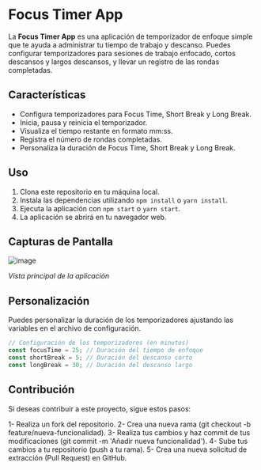 # Focus Timer App

La **Focus Timer App** es una aplicación de temporizador de enfoque simple que te ayuda a administrar tu tiempo de trabajo y descanso. Puedes configurar temporizadores para sesiones de trabajo enfocado, cortos descansos y largos descansos, y llevar un registro de las rondas completadas.

## Características

- Configura temporizadores para Focus Time, Short Break y Long Break.
- Inicia, pausa y reinicia el temporizador.
- Visualiza el tiempo restante en formato mm:ss.
- Registra el número de rondas completadas.
- Personaliza la duración de Focus Time, Short Break y Long Break.

## Uso

1. Clona este repositorio en tu máquina local.
2. Instala las dependencias utilizando `npm install` o `yarn install`.
3. Ejecuta la aplicación con `npm start` o `yarn start`.
4. La aplicación se abrirá en tu navegador web.

## Capturas de Pantalla

![image](https://github.com/CubeMyst/Focus-Timer/assets/97372908/3bfb6ba9-f092-4489-b831-ea3bfd7f611a)

*Vista principal de la aplicación*

## Personalización

Puedes personalizar la duración de los temporizadores ajustando las variables en el archivo de configuración.

```javascript
// Configuración de los temporizadores (en minutos)
const focusTime = 25; // Duración del tiempo de enfoque
const shortBreak = 5; // Duración del descanso corto
const longBreak = 30; // Duración del descanso largo
```

## Contribución

Si deseas contribuir a este proyecto, sigue estos pasos:

1- Realiza un fork del repositorio.
2- Crea una nueva rama (git checkout -b feature/nueva-funcionalidad).
3- Realiza tus cambios y haz commit de tus modificaciones (git commit -m 'Añadir nueva funcionalidad').
4- Sube tus cambios a tu repositorio (push a tu rama).
5- Crea una nueva solicitud de extracción (Pull Request) en GitHub.
